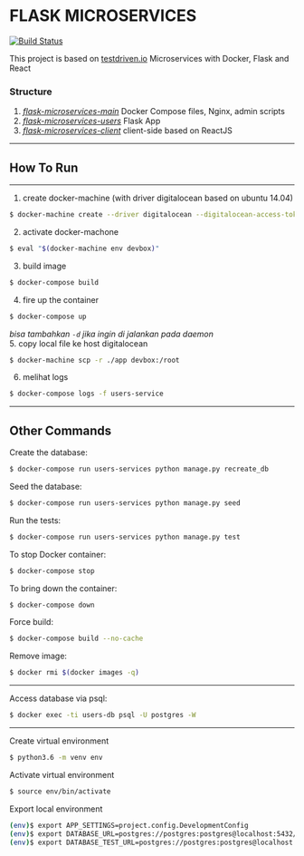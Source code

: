 # FLASK MICROSERVICES

[![Build Status](https://travis-ci.org/repodevs/flask-microservices-users.svg?branch=master)](https://travis-ci.org/repodevs/flask-microservices-users)

This project is based on [testdriven.io](http://testdriven.io/) Microservices with Docker, Flask and React

### Structure
1. _[flask-microservices-main](https://github.com/repodevs/flask-microservices-main)_ Docker Compose files, Nginx, admin scripts
2. _[flask-microservices-users](https://github.com/repodevs/flask-microservices-users)_ Flask App
3. _[flask-microservices-client](https://github.com/repodevs/flask-microservices-client)_ client-side based on ReactJS
---

## How To Run
----
1. create docker-machine (with driver digitalocean based on ubuntu 14.04)   
```bash
$ docker-machine create --driver digitalocean --digitalocean-access-token=DO_TOKEN --digitalocean-image ubuntu-14-04-x64 devbox
```
2. activate docker-machone   
```bash
$ eval "$(docker-machine env devbox)"
```
3. build image   
```bash
$ docker-compose build
```
4. fire up the container   
```bash
$ docker-compose up
```
_bisa tambahkan `-d` jika ingin di jalankan pada daemon_   
5. copy local file ke host digitalocean   
```bash
$ docker-machine scp -r ./app devbox:/root
```
6. melihat logs   
```bash
$ docker-compose logs -f users-service
```
----

## Other Commands

Create the database:
```bash
$ docker-compose run users-services python manage.py recreate_db
```
Seed the database:
```bash
$ docker-compose run users-services python manage.py seed
```
Run the tests:
```bash
$ docker-compose run users-services python manage.py test
```
To stop Docker container:
```bash
$ docker-compose stop
```
To bring down the container:
```bash
$ docker-compose down
```
Force build:
```bash
$ docker-compose build --no-cache
```
Remove image:
```bash
$ docker rmi $(docker images -q)
```
---
Access database via psql:
```bash
$ docker exec -ti users-db psql -U postgres -W
```
---
Create virtual environment
```bash
$ python3.6 -m venv env
```
Activate virtual environment
```bash
$ source env/bin/activate
```
Export local environment
```bash
(env)$ export APP_SETTINGS=project.config.DevelopmentConfig
(env)$ export DATABASE_URL=postgres://postgres:postgres@localhost:5432/flask_users_dev
(env)$ export DATABASE_TEST_URL=postgres://postgres:postgres@localhost:5432/flask_users_test
```
